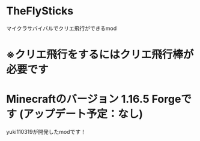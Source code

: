 # TheFlySticks
マイクラサバイバルでクリエ飛行ができるmod

# ※クリエ飛行をするにはクリエ飛行棒が必要です
# Minecraftのバージョン 1.16.5 Forgeです (アップデート予定：なし)

yuki110319が開発したmodです！
